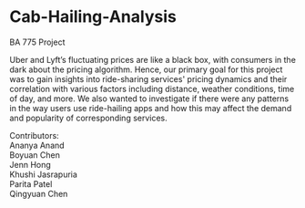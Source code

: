 # Cab-Hailing-Analysis
BA 775 Project

Uber and Lyft’s fluctuating prices are like a black box, with consumers in the dark about the pricing algorithm. Hence, our primary goal for this project was to gain insights into ride-sharing services' pricing dynamics and their correlation with various factors including distance, weather conditions, time of day, and more. We also wanted to investigate if there were any patterns in the way users use ride-hailing apps and how this may affect the demand and popularity of corresponding services.

Contributors:<BR>
Ananya Anand <br>
Boyuan Chen <br>
Jenn Hong<br>
Khushi Jasrapuria<br>
Parita Patel<br>
Qingyuan Chen<br>
